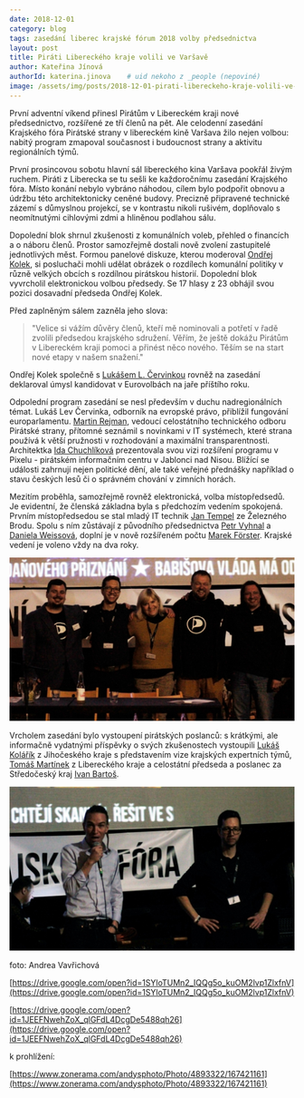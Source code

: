 ```yaml
---
date: 2018-12-01
category: blog
tags: zasedání liberec krajské fórum 2018 volby předsednictva
layout: post
title: Piráti Libereckého kraje volili ve Varšavě 
author: Kateřina Jínová
authorId: katerina.jinova    # uid nekoho z _people (nepoviné)
image: /assets/img/posts/2018-12-01-pirati-libereckeho-kraje-volili-ve-varsave.jpg
---
```


První adventní víkend přinesl Pirátům v Libereckém kraji nové předsednictvo, rozšířené ze tří členů na pět. Ale celodenní zasedání Krajského fóra Pirátské strany v libereckém kině Varšava žilo nejen volbou: nabitý program zmapoval současnost i budoucnost strany a aktivitu regionálních týmů.

První prosincovou sobotu hlavní sál libereckého kina Varšava pookřál živým ruchem. Piráti z Liberecka se tu sešli ke každoročnímu zasedání Krajského fóra. Místo konání nebylo vybráno náhodou, cílem bylo podpořit obnovu a údržbu této architektonicky ceněné budovy. Precizně připravené technické zázemí s důmyslnou projekcí, se v kontrastu nikoli rušivém, doplňovalo s neomítnutými cihlovými zdmi a hliněnou podlahou sálu.

Dopolední blok shrnul zkušenosti z komunálních voleb, přehled o financích a o náboru členů. Prostor samozřejmě dostali nově zvolení zastupitelé jednotlivých měst. Formou panelové diskuze, kterou moderoval [Ondřej Kolek](https://www.pirati.cz/lide/ondrej-kolek/), si posluchači mohli udělat obrázek o rozdílech komunální politiky v různě velkých obcích s rozdílnou pirátskou historií. Dopolední blok vyvrcholil elektronickou volbou předsedy. Se 17 hlasy z 23 obhájil svou pozici dosavadní předseda Ondřej Kolek.

Před zaplněným sálem zazněla jeho slova: 
>"Velice si vážím důvěry členů, kteří mě nominovali a potřetí v řadě zvolili předsedou krajského sdružení. Věřím, že ještě dokážu Pirátům v Libereckém kraji pomoci a přinést něco nového. Těším se na start nové etapy v našem snažení."

Ondřej Kolek společně s [Lukášem L. Červinkou](https://wiki.pirati.cz/lide/lukas_cervinka) rovněž na zasedání deklaroval úmysl kandidovat v Eurovolbách na jaře příštího roku.

Odpolední program zasedání se nesl především v duchu nadregionálních témat. Lukáš Lev Červinka, odborník na evropské právo, přiblížil fungování europarlamentu. [Martin Rejman](https://wiki.pirati.cz/lide/martin_rejman), vedoucí celostátního technického odboru Pirátské strany, přítomné seznámil s novinkami v IT systémech, které strana používá k větší pružnosti v rozhodování a maximální transparentnosti. Architektka [Ida Chuchlíková](https://jablonec.pirati.cz/lide/ida-chuchlikova/) prezentovala svou vizi rozšíření programu v Pixelu - pirátském informačním centru v Jablonci nad Nisou. Blížící se události zahrnují nejen politické dění, ale také veřejné přednášky například o stavu českých lesů či o správném chování v zimních horách.

Mezitím proběhla, samozřejmě rovněž elektronická, volba místopředsedů. Je evidentní, že členská základna byla s předchozím vedením spokojená. Prvním místopředsedou se stal mladý IT technik [Jan Tempel](https://zeleznybrod.pirati.cz/lide/jan-tempel/) ze Železného Brodu. Spolu s ním zůstávají z původního předsednictva [Petr Vyhnal](https://liberecky.pirati.cz/lide/petr-vyhnal/) a [Daniela Weissová](https://turnov.pirati.cz/lide/daniela-weissova/), doplní je v nově rozšířeném počtu [Marek Förster](https://liberecky.pirati.cz/lide/marek-forster/). Krajské vedení je voleno vždy na dva roky.

![Staronové předsednictvo](/assets/img/posts/2018-12-01-pirati-libereckeho-kraje-volili-ve-varsave-predsednictvo.jpg)

Vrcholem zasedání bylo vystoupení pirátských poslanců: s krátkými, ale informačně vydatnými příspěvky o svých zkušenostech vystoupili [Lukáš Kolářík](https://www.pirati.cz/lide/lukas-kolarik/) z Jihočeského kraje s představením vize krajských expertních týmů, [Tomáš Martínek](https://www.pirati.cz/lide/tomas-martinek/) z Libereckého kraje a celostátní předseda a poslanec za Středočeský kraj [Ivan Bartoš](https://www.pirati.cz/lide/ivan-bartos/).

![Ivan Bartoš a Ondřej Kolek na pódiu](/assets/img/posts/2018-12-01-pirati-libereckeho-kraje-volili-ve-varsave-ivan-bartos-ondrej-kolek.jpg)

foto:
Andrea Vavřichová

[https://drive.google.com/open?id=1SYloTUMn2_IQQg5o_kuOM2lvp1ZlxfnV](https://drive.google.com/open?id=1SYloTUMn2_IQQg5o_kuOM2lvp1ZlxfnV)

[https://drive.google.com/open?id=1JEEFNwehZoX_qlGFdL4DcgDe5488qh26](https://drive.google.com/open?id=1JEEFNwehZoX_qlGFdL4DcgDe5488qh26)

k prohlížení:

[https://www.zonerama.com/andysphoto/Photo/4893322/167421161](https://www.zonerama.com/andysphoto/Photo/4893322/167421161)
